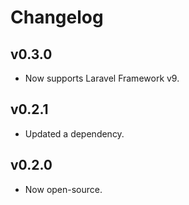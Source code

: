 # Changelog

## v0.3.0
- Now supports Laravel Framework v9.

## v0.2.1
- Updated a dependency.

## v0.2.0
- Now open-source.

